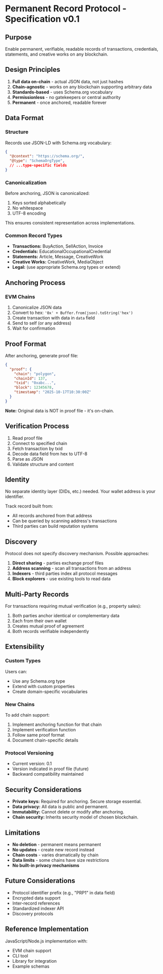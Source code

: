 # Permanent Record Protocol - Specification v0.1

## Purpose

Enable permanent, verifiable, readable records of transactions, credentials, statements, and creative works on any blockchain.

## Design Principles

1. **Full data on-chain** - actual JSON data, not just hashes
2. **Chain-agnostic** - works on any blockchain supporting arbitrary data
3. **Standards-based** - uses Schema.org vocabulary
4. **Permissionless** - no gatekeepers or central authority
5. **Permanent** - once anchored, readable forever

## Data Format

### Structure

Records use JSON-LD with Schema.org vocabulary:

```json
{
  "@context": "https://schema.org/",
  "@type": "SchemaOrgType",
  // ...type-specific fields
}
```

### Canonicalization

Before anchoring, JSON is canonicalized:
1. Keys sorted alphabetically
2. No whitespace
3. UTF-8 encoding

This ensures consistent representation across implementations.

### Common Record Types

- **Transactions:** BuyAction, SellAction, Invoice
- **Credentials:** EducationalOccupationalCredential
- **Statements:** Article, Message, CreativeWork
- **Creative Works:** CreativeWork, MediaObject
- **Legal:** (use appropriate Schema.org types or extend)

## Anchoring Process

### EVM Chains

1. Canonicalize JSON data
2. Convert to hex: `'0x' + Buffer.from(json).toString('hex')`
3. Create transaction with data in `data` field
4. Send to self (or any address)
5. Wait for confirmation

## Proof Format

After anchoring, generate proof file:

```json
{
  "proof": {
    "chain": "polygon",
    "chainId": 137,
    "txid": "0xabc...",
    "block": 12345678,
    "timestamp": "2025-10-17T10:30:00Z"
  }
}
```

**Note:** Original data is NOT in proof file - it's on-chain.

## Verification Process

1. Read proof file
2. Connect to specified chain
3. Fetch transaction by txid
4. Decode data field from hex to UTF-8
5. Parse as JSON
6. Validate structure and content

## Identity

No separate identity layer (DIDs, etc.) needed. Your wallet address is your identifier.

Track record built from:
- All records anchored from that address
- Can be queried by scanning address's transactions
- Third parties can build reputation systems

## Discovery

Protocol does not specify discovery mechanism. Possible approaches:

1. **Direct sharing** - parties exchange proof files
2. **Address scanning** - scan all transactions from an address
3. **Indexers** - third parties index all protocol messages
4. **Block explorers** - use existing tools to read data

## Multi-Party Records

For transactions requiring mutual verification (e.g., property sales):

1. Both parties anchor identical or complementary data
2. Each from their own wallet
3. Creates mutual proof of agreement
4. Both records verifiable independently

## Extensibility

### Custom Types

Users can:
- Use any Schema.org type
- Extend with custom properties
- Create domain-specific vocabularies

### New Chains

To add chain support:
1. Implement anchoring function for that chain
2. Implement verification function
3. Follow same proof format
4. Document chain-specific details

### Protocol Versioning

- Current version: 0.1
- Version indicated in proof file (future)
- Backward compatibility maintained

## Security Considerations

- **Private keys:** Required for anchoring. Secure storage essential.
- **Data privacy:** All data is public and permanent. 
- **Immutability:** Cannot delete or modify after anchoring.
- **Chain security:** Inherits security model of chosen blockchain.

## Limitations

- **No deletion** - permanent means permanent
- **No updates** - create new record instead
- **Chain costs** - varies dramatically by chain
- **Data limits** - some chains have size restrictions
- **No built-in privacy mechanisms**

## Future Considerations

- Protocol identifier prefix (e.g., "PRP1" in data field)
- Encrypted data support
- Inter-record references
- Standardized indexer API
- Discovery protocols

## Reference Implementation

JavaScript/Node.js implementation with:
- EVM chain support
- CLI tool
- Library for integration
- Example schemas
